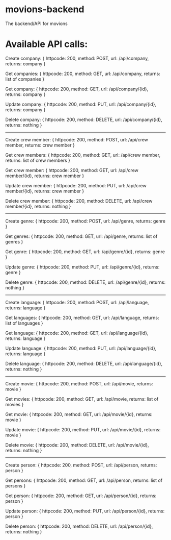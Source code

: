 # movions-backend
The backend/API for movions

# Available API calls:
Create company: {
  httpcode: 200,
  method: POST,
  url: /api/company,
  returns: company
}

Get companies: {
  httpcode: 200,
  method: GET,
  url: /api/company,
  returns: list of companies
}

Get company: {
  httpcode: 200,
  method: GET,
  url: /api/company/{id},
  returns: company
}

Update company: {
  httpcode: 200,
  method: PUT,
  url: /api/company/{id},
  returns: company
}

Delete company: {
  httpcode: 200,
  method: DELETE,
  url: /api/company/{id},
  returns: nothing
}

--------------------------------------------

Create crew member: {
  httpcode: 200,
  method: POST,
  url: /api/crew member,
  returns: crew member
}

Get crew members: {
  httpcode: 200,
  method: GET,
  url: /api/crew member,
  returns: list of crew members
}

Get crew member: {
  httpcode: 200,
  method: GET,
  url: /api/crew member/{id},
  returns: crew member
}

Update crew member: {
  httpcode: 200,
  method: PUT,
  url: /api/crew member/{id},
  returns: crew member
}

Delete crew member: {
  httpcode: 200,
  method: DELETE,
  url: /api/crew member/{id},
  returns: nothing
}

--------------------------------------------

Create genre: {
  httpcode: 200,
  method: POST,
  url: /api/genre,
  returns: genre
}

Get genres: {
  httpcode: 200,
  method: GET,
  url: /api/genre,
  returns: list of genres
}

Get genre: {
  httpcode: 200,
  method: GET,
  url: /api/genre/{id},
  returns: genre
}

Update genre: {
  httpcode: 200,
  method: PUT,
  url: /api/genre/{id},
  returns: genre
}

Delete genre: {
  httpcode: 200,
  method: DELETE,
  url: /api/genre/{id},
  returns: nothing
}

--------------------------------------------

Create language: {
  httpcode: 200,
  method: POST,
  url: /api/language,
  returns: language
}

Get languages: {
  httpcode: 200,
  method: GET,
  url: /api/language,
  returns: list of languages
}

Get language: {
  httpcode: 200,
  method: GET,
  url: /api/language/{id},
  returns: language
}

Update language: {
  httpcode: 200,
  method: PUT,
  url: /api/language/{id},
  returns: language
}

Delete language: {
  httpcode: 200,
  method: DELETE,
  url: /api/language/{id},
  returns: nothing
}

--------------------------------------------

Create movie: {
  httpcode: 200,
  method: POST,
  url: /api/movie,
  returns: movie
}

Get movies: {
  httpcode: 200,
  method: GET,
  url: /api/movie,
  returns: list of movies
}

Get movie: {
  httpcode: 200,
  method: GET,
  url: /api/movie/{id},
  returns: movie
}

Update movie: {
  httpcode: 200,
  method: PUT,
  url: /api/movie/{id},
  returns: movie
}

Delete movie: {
  httpcode: 200,
  method: DELETE,
  url: /api/movie/{id},
  returns: nothing
}

--------------------------------------------

Create person: {
  httpcode: 200,
  method: POST,
  url: /api/person,
  returns: person
}

Get persons: {
  httpcode: 200,
  method: GET,
  url: /api/person,
  returns: list of persons
}

Get person: {
  httpcode: 200,
  method: GET,
  url: /api/person/{id},
  returns: person
}

Update person: {
  httpcode: 200,
  method: PUT,
  url: /api/person/{id},
  returns: person
}

Delete person: {
  httpcode: 200,
  method: DELETE,
  url: /api/person/{id},
  returns: nothing
}
